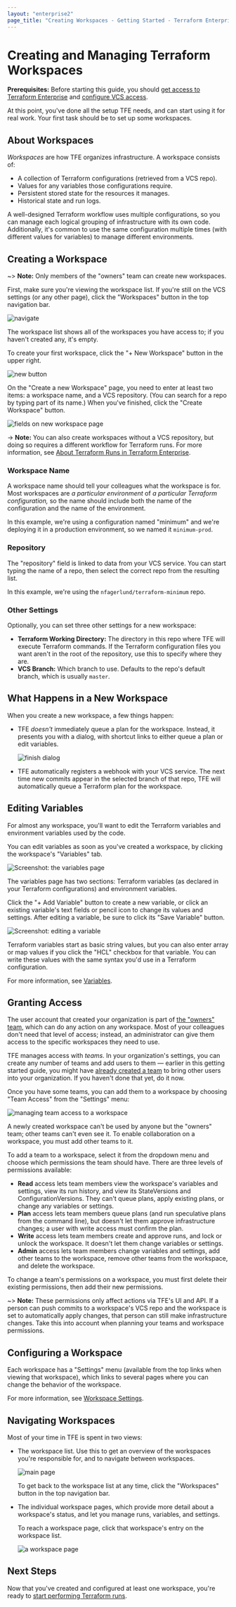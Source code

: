 ```yaml
---
layout: "enterprise2"
page_title: "Creating Workspaces - Getting Started - Terraform Enterprise"
---
```


# Creating and Managing Terraform Workspaces

**Prerequisites:** Before starting this guide, you should [get access to Terraform Enterprise](./access.html) and [configure VCS access](./vcs.html).

At this point, you've done all the setup TFE needs, and can start using it for real work. Your first task should be to set up some workspaces.

## About Workspaces

_Workspaces_ are how TFE organizes infrastructure. A workspace consists of:

- A collection of Terraform configurations (retrieved from a VCS repo).
- Values for any variables those configurations require.
- Persistent stored state for the resources it manages.
- Historical state and run logs.

A well-designed Terraform workflow uses multiple configurations, so you can manage each logical grouping of infrastructure with its own code. Additionally, it's common to use the same configuration multiple times (with different values for variables) to manage different environments.

## Creating a Workspace

~> **Note:** Only members of the "owners" team can create new workspaces.

First, make sure you're viewing the workspace list. If you're still on the VCS settings (or any other page), click the "Workspaces" button in the top navigation bar.

![navigate](./images/work-navigate.png)

The workspace list shows all of the workspaces you have access to; if you haven't created any, it's empty.

To create your first workspace, click the "+ New Workspace" button in the upper right.

![new button](./images/work-new-button.png)

On the "Create a new Workspace" page, you need to enter at least two items: a workspace name, and a VCS repository. (You can search for a repo by typing part of its name.) When you've finished, click the "Create Workspace" button.

![fields on new workspace page](../workspaces/images/creating-fields.png)

-> **Note:** You can also create workspaces without a VCS repository, but doing so requires a different workflow for Terraform runs. For more information, see [About Terraform Runs in Terraform Enterprise](../run/index.html).

### Workspace Name

A workspace name should tell your colleagues what the workspace is for. Most workspaces are _a particular environment_ of _a particular Terraform configuration,_ so the name should include both the name of the configuration and the name of the environment.

In this example, we're using a configuration named "minimum" and we're deploying it in a production environment, so we named it `minimum-prod`.

### Repository

The "repository" field is linked to data from your VCS service. You can start typing the name of a repo, then select the correct repo from the resulting list.

In this example, we're using the `nfagerlund/terraform-minimum` repo.

### Other Settings

Optionally, you can set three other settings for a new workspace:

- **Terraform Working Directory:** The directory in this repo where TFE will execute Terraform commands. If the Terraform configuration files you want aren't in the root of the repository, use this to specify where they are.
- **VCS Branch:** Which branch to use. Defaults to the repo's default branch, which is usually `master`.

## What Happens in a New Workspace

When you create a new workspace, a few things happen:

- TFE _doesn't_ immediately queue a plan for the workspace. Instead, it presents you with a dialog, with shortcut links to either queue a plan or edit variables.

    ![finish dialog](./images/work-finished.png)
- TFE automatically registers a webhook with your VCS service. The next time new commits appear in the selected branch of that repo, TFE will automatically queue a Terraform plan for the workspace.

## Editing Variables

For almost any workspace, you'll want to edit the Terraform variables and environment variables used by the code.

You can edit variables as soon as you've created a workspace, by clicking the workspace's "Variables" tab.

![Screenshot: the variables page](../workspaces/images/vars.png)

The variables page has two sections: Terraform variables (as declared in your Terraform configurations) and environment variables.

Click the "+ Add Variable" button to create a new variable, or click an existing variable's text fields or pencil icon to change its values and settings. After editing a variable, be sure to click its "Save Variable" button.

![Screenshot: editing a variable](../workspaces/images/vars-edit.png)

Terraform variables start as basic string values, but you can also enter array or map values if you click the "HCL" checkbox for that variable. You can write these values with the same syntax you'd use in a Terraform configuration.

For more information, see [Variables](../workspaces/variables.html).

## Granting Access

The user account that created your organization is part of [the "owners" team](../users-teams-organizations/teams.html#the-owners-team), which can do any action on any workspace. Most of your colleagues don't need that level of access; instead, an administrator can give them access to the specific workspaces they need to use.

TFE manages access with _teams._ In your organization's settings, you can create any number of teams and add users to them — earlier in this getting started guide, you might have [already created a team](./access.html#adding-other-users-to-an-organization) to bring other users into your organization. If you haven't done that yet, do it now.

Once you have some teams, you can add them to a workspace by choosing "Team Access" from the "Settings" menu:

![managing team access to a workspace](../workspaces/images/access.png)

A newly created workspace can't be used by anyone but the "owners" team; other teams can't even see it. To enable collaboration on a workspace, you must add other teams to it.

To add a team to a workspace, select it from the dropdown menu and choose which permissions the team should have. There are three levels of permissions available:

- **Read** access lets team members view the workspace's variables and settings, view its run history, and view its StateVersions and ConfigurationVersions. They can't queue plans, apply existing plans, or change any variables or settings.
- **Plan** access lets team members queue plans (and run speculative plans from the command line), but doesn't let them approve infrastructure changes; a user with write access must confirm the plan.
- **Write** access lets team members create and approve runs, and lock or unlock the workspace. It doesn't let them change variables or settings.
- **Admin** access lets team members change variables and settings, add other teams to the workspace, remove other teams from the workspace, and delete the workspace.

To change a team's permissions on a workspace, you must first delete their existing permissions, then add their new permissions.

~> **Note:** These permissions only affect actions via TFE's UI and API. If a person can push commits to a workspace's VCS repo and the workspace is set to automatically apply changes, that person can still make infrastructure changes. Take this into account when planning your teams and workspace permissions.

## Configuring a Workspace

Each workspace has a "Settings" menu (available from the top links when viewing that workspace), which links to several pages where you can change the behavior of the workspace.

For more information, see [Workspace Settings](../workspaces/settings.html).

## Navigating Workspaces

Most of your time in TFE is spent in two views:

* The workspace list. Use this to get an overview of the workspaces you're responsible for, and to navigate between workspaces.

    ![main page](../workspaces/images/index-list.png)

    To get back to the workspace list at any time, click the "Workspaces" button in the top navigation bar.
* The individual workspace pages, which provide more detail about a workspace's status, and let you manage runs, variables, and settings.

    To reach a workspace page, click that workspace's entry on the workspace list.

    ![a workspace page](./images/work-workspacepage.png)

## Next Steps

Now that you've created and configured at least one workspace, you're ready to [start performing Terraform runs](./runs.html).
